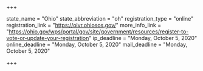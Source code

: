 +++

state_name = "Ohio"
state_abbreviation = "oh"
registration_type = "online"
registration_link = "https://olvr.ohiosos.gov/"
more_info_link = "https://ohio.gov/wps/portal/gov/site/government/resources/register-to-vote-or-update-your-registration"
ip_deadline = "Monday, October 5, 2020"
online_deadline = "Monday, October 5, 2020"
mail_deadline = "Monday, October 5, 2020"

+++